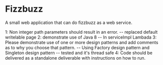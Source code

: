 # Fizzbuzz
A small web application that can do fizzbuzz as a web service.

1: Non integer path parameters should result in an error.
 -- replaced default writelable page
2:  demonstrate use of Java 8
 -- In serviceImpl Lambada
3: Please demonstrate use of one or more design patterns and add comments as to why you choose that pattern.
  -- Using Factory design pattern and Singleton design pattern
  -- tested and it's thread safe
4: Code should be delivered as a standalone deliverable with instructions on how to run.
